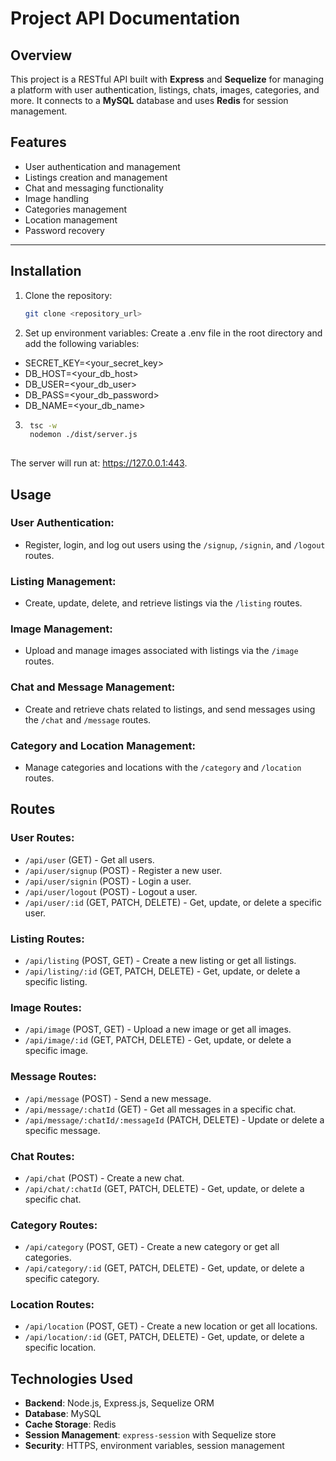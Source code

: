 # Project API Documentation

## Overview

This project is a RESTful API built with **Express** and **Sequelize** for managing a platform with user authentication, listings, chats, images, categories, and more. It connects to a **MySQL** database and uses **Redis** for session management.

## Features

- User authentication and management
- Listings creation and management
- Chat and messaging functionality
- Image handling
- Categories management
- Location management
- Password recovery

---

## Installation

1. Clone the repository:
   ```bash
   git clone <repository_url>

2. Set up environment variables: Create a .env file in the root directory and add the following variables:
- SECRET_KEY=<your_secret_key>
- DB_HOST=<your_db_host>
- DB_USER=<your_db_user>
- DB_PASS=<your_db_password>
- DB_NAME=<your_db_name>

3. ```bash
    tsc -w
    nodemon ./dist/server.js
    

The server will run at: https://127.0.0.1:443.

## Usage

### User Authentication:
- Register, login, and log out users using the `/signup`, `/signin`, and `/logout` routes.

### Listing Management:
- Create, update, delete, and retrieve listings via the `/listing` routes.

### Image Management:
- Upload and manage images associated with listings via the `/image` routes.

### Chat and Message Management:
- Create and retrieve chats related to listings, and send messages using the `/chat` and `/message` routes.

### Category and Location Management:
- Manage categories and locations with the `/category` and `/location` routes.

## Routes

### User Routes:
- `/api/user` (GET) - Get all users.
- `/api/user/signup` (POST) - Register a new user.
- `/api/user/signin` (POST) - Login a user.
- `/api/user/logout` (POST) - Logout a user.
- `/api/user/:id` (GET, PATCH, DELETE) - Get, update, or delete a specific user.

### Listing Routes:
- `/api/listing` (POST, GET) - Create a new listing or get all listings.
- `/api/listing/:id` (GET, PATCH, DELETE) - Get, update, or delete a specific listing.

### Image Routes:
- `/api/image` (POST, GET) - Upload a new image or get all images.
- `/api/image/:id` (GET, PATCH, DELETE) - Get, update, or delete a specific image.

### Message Routes:
- `/api/message` (POST) - Send a new message.
- `/api/message/:chatId` (GET) - Get all messages in a specific chat.
- `/api/message/:chatId/:messageId` (PATCH, DELETE) - Update or delete a specific message.

### Chat Routes:
- `/api/chat` (POST) - Create a new chat.
- `/api/chat/:chatId` (GET, PATCH, DELETE) - Get, update, or delete a specific chat.

### Category Routes:
- `/api/category` (POST, GET) - Create a new category or get all categories.
- `/api/category/:id` (GET, PATCH, DELETE) - Get, update, or delete a specific category.

### Location Routes:
- `/api/location` (POST, GET) - Create a new location or get all locations.
- `/api/location/:id` (GET, PATCH, DELETE) - Get, update, or delete a specific location.

## Technologies Used

- **Backend**: Node.js, Express.js, Sequelize ORM
- **Database**: MySQL
- **Cache Storage**: Redis
- **Session Management**: `express-session` with Sequelize store
- **Security**: HTTPS, environment variables, session management


